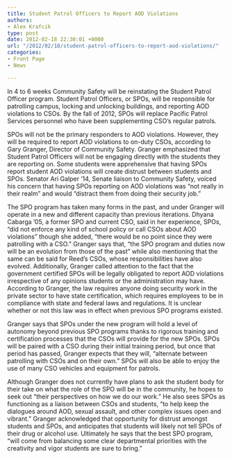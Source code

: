 ```yaml
---
title: Student Patrol Officers to Report AOD Violations
authors:
- Alex Krafcik
type: post
date: 2012-02-18 22:30:01 +0000
url: "/2012/02/18/student-patrol-officers-to-report-aod-violations/"
categories:
- Front Page
- News

---
```

In 4 to 6 weeks Community Safety will be reinstating the Student Patrol Officer program. Student Patrol Officers, or SPOs, will be responsible for patrolling campus, locking and unlocking buildings, and reporting AOD violations to CSOs. By the fall of 2012, SPOs will replace Pacific Patrol Services personnel who have been supplementing CSO’s regular patrols.

SPOs will not be the primary responders to AOD violations. However, they will be required to report AOD violations to on-duty CSOs, according to Gary Granger, Director of Community Safety. Granger emphasized that Student Patrol Officers will not be engaging directly with the students they are reporting on. Some students were apprehensive that having SPOs report student AOD violations will create distrust between students and SPOs. Senator Ari Galper ‘14, Senate liaison to Community Safety, voiced his concern that having SPOs reporting on AOD violations was “not really in their realm” and would “distract them from doing their security job.”

The SPO program has taken many forms in the past, and under Granger will operate in a new and different capacity than previous iterations. Dhyana Cabarga ’05, a former SPO and current CSO, said in her experience, SPOs, “did not enforce any kind of school policy or call CSOs about AOD violations” though she added, “there would be no point since they were patrolling with a CSO.” Granger says that, “the SPO program and duties now will be an evolution from those of the past” while also mentioning that the same can be said for Reed’s CSOs, whose responsibilities have also evolved. Additionally, Granger called attention to the fact that the government certified SPOs will be legally obligated to report AOD violations irrespective of any opinions students or the administration may have. According to Granger, the law requires anyone doing security work in the private sector to have state certification, which requires employees to be in compliance with state and federal laws and regulations. It is unclear whether or not this law was in effect when previous SPO programs existed.

Granger says that SPOs under the new program will hold a level of autonomy beyond previous SPO programs thanks to rigorous training and certification processes that the CSOs will provide for the new SPOs. SPOs will be paired with a CSO during their initial training period, but once that period has passed, Granger expects that they will, “alternate between patrolling with CSOs and on their own.” SPOs will also be able to enjoy the use of many CSO vehicles and equipment for patrols.

Although Granger does not currently have plans to ask the student body for their take on what the role of the SPO will be in the community, he hopes to seek out “their perspectives on how we do our work.” He also sees SPOs as functioning as a liaison between CSOs and students, “to help keep the dialogues around AOD, sexual assault, and other complex issues open and vibrant.” Granger acknowledged that opportunity for distrust amongst students and SPOs, and anticipates that students will likely not tell SPOs of their drug or alcohol use. Ultimately he says that the best SPO program, “will come from balancing some clear departmental priorities with the creativity and vigor students are sure to bring.”